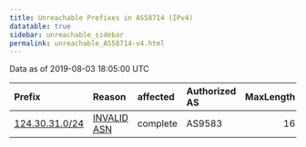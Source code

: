 ```yaml
---
title: Unreachable Prefixes in AS58714 (IPv4)
datatable: true
sidebar: unreachable_sidebar
permalink: unreachable_AS58714-v4.html
---
```


Data as of 2019-08-03 18:05:00 UTC


<div class="datatable-begin"></div>

| Prefix                                                 | Reason                                                                                                | affected   | Authorized AS   |   MaxLength | Anchor                                       |   unreachable /24s |
|:-------------------------------------------------------|:------------------------------------------------------------------------------------------------------|:-----------|:----------------|------------:|:---------------------------------------------|-------------------:|
| [124.30.31.0/24](https://stat.ripe.net/124.30.31.0/24) | [INVALID ASN](https://rpki-validator.ripe.net/announcement-preview?asn=AS58714&prefix=124.30.31.0/24) | complete   | AS9583          |          16 | [APNIC](unreachable_APNIC_RPKI_Root-v4.html) |                  1 |

<div class="datatable-end"></div>